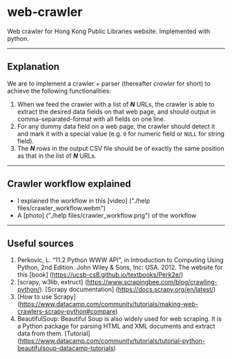 # web-crawler
Web crawler for Hong Kong Public Libraries website. Implemented with python.

<hr/>

## Explanation
We are to implement a crawler + parser (thereafter *crawler* for short) to achieve the following functionalities:
1. When we feed the crawler with a list of ***N*** URLs, the crawler is able to extract the desired data fields on that web page, and should output in comma-separated-format with all fields on one line.
2. For any dummy data field on a web page, the crawler should detect it and mark it with a special value (e.g. ```0``` for numeric field or ```NULL``` for string field).
3. The ***N*** rows in the output CSV file should be of exactly the same position as that in the list of ***N*** URLs.

<hr/>

## Crawler workflow explained
- I explained the workflow in this [video] ("./help files/crawler_workflow.webm") 
- A [photo] ("./help files/crawler_workflow.png") of the workflow 

<hr/>

## Useful sources
1. Perkovic, L. “11.2 Python WWW API”, in Introduction to Computing Using Python, 2nd Edition. John Wiley & Sons, Inc: USA. 2012. The website for this [book] (https://ucsb-cs8.github.io/textbooks/Perk2e/)
2.	[scrapy, w3lib, extruct] (https://www.scrapingbee.com/blog/crawling-python/). [Scrapy documentation] (https://docs.scrapy.org/en/latest/)
3.	[How to use Scrapy] (https://www.datacamp.com/community/tutorials/making-web-crawlers-scrapy-python#compare)
4.	BeautifulSoup: Beautiful Soup is also widely used for web scraping. It is a Python package for parsing HTML and XML documents and extract data from them. [Tutorial] (https://www.datacamp.com/community/tutorials/tutorial-python-beautifulsoup-datacamp-tutorials)
